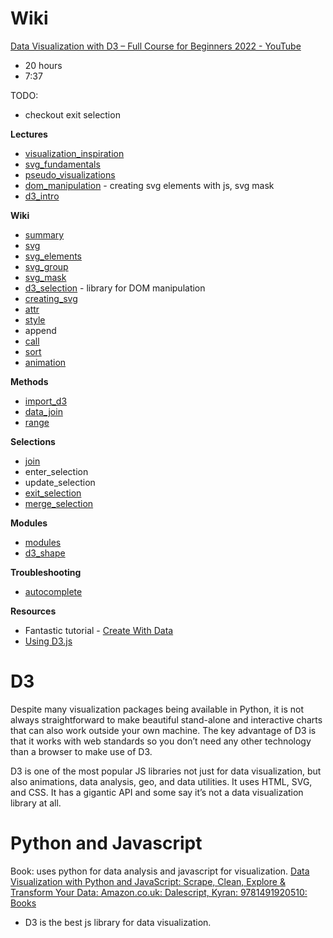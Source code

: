 # Wiki  
[Data Visualization with D3 – Full Course for Beginners 2022 - YouTube](https://www.youtube.com/watch?v=xkBheRZTkaw)
* 20 hours
* 7:37

TODO: 
* checkout exit selection

**Lectures**
* [visualization_inspiration](visualization_inspiration.md)
* [svg_fundamentals](svg_fundamentals.md)
* [pseudo_visualizations](pseudo_visualizations.md)
* [dom_manipulation](dom_manipulation.md) - creating svg elements with js, svg mask
* [d3_intro](d3_intro.md)

**Wiki**
* [summary](summary.md) 
* [svg](svg.md)
* [svg_elements](svg_elements.md)
* [svg_group](svg_group.md)
* [svg_mask](svg_mask.md)
* [d3_selection](d3_selection.md) - library for DOM manipulation
* [creating_svg](creating_svg.md)
* [attr](attr.md)
* [style](style.md)
* append
* [call](call.md)
* [sort](sort.md)
* [animation](animation.md)

**Methods**
* [import_d3](import_d3.md)
* [data_join](data_join.md)
* [range](range.md)

**Selections**
* [join](join.md)
* enter_selection
* update_selection
* [exit_selection](exit_selection.md)
* [merge_selection](merge_selection.md)

**Modules**
* [modules](modules.md)
* [d3_shape](d3_shape.md)

**Troubleshooting**
* [autocomplete](autocomplete.md)

**Resources**
* Fantastic tutorial - [Create With Data](https://www.d3indepth.com/)
* [Using D3.js](http://using-d3js.com/index.html)






# D3
Despite many visualization packages being available in Python, it is not always
straightforward to make beautiful stand-alone and interactive charts that can
also work outside your own machine. The key advantage of D3 is that it works
with web standards so you don’t need any other technology than a browser to
make use of D3.

D3 is one of the most popular JS libraries not just for data visualization, but
also animations, data analysis, geo, and data utilities. It uses HTML, SVG, and
CSS. It has a gigantic API and some say it’s not a data visualization library
at all.


# Python and Javascript
Book: uses python for data analysis and javascript for visualization.
[Data Visualization with Python and JavaScript: Scrape, Clean, Explore & Transform Your Data: Amazon.co.uk: Dalescript, Kyran: 9781491920510: Books](https://www.amazon.co.uk/Data-Visualization-Python-JavaScript-Kyran/dp/1491920513)

* D3 is the best js library for data visualization.



